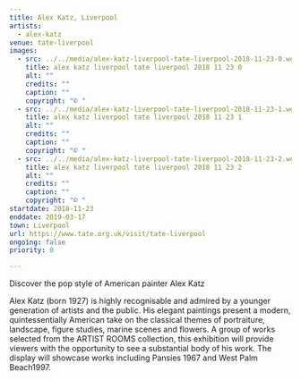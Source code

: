 ```yaml
---
title: Alex Katz, Liverpool
artists:
  - alex-katz
venue: tate-liverpool
images:
  - src: ../../media/alex-katz-liverpool-tate-liverpool-2018-11-23-0.webp
    title: alex katz liverpool tate liverpool 2018 11 23 0
    alt: ""
    credits: ""
    caption: ""
    copyright: "© "
  - src: ../../media/alex-katz-liverpool-tate-liverpool-2018-11-23-1.webp
    title: alex katz liverpool tate liverpool 2018 11 23 1
    alt: ""
    credits: ""
    caption: ""
    copyright: "© "
  - src: ../../media/alex-katz-liverpool-tate-liverpool-2018-11-23-2.webp
    title: alex katz liverpool tate liverpool 2018 11 23 2
    alt: ""
    credits: ""
    caption: ""
    copyright: "© "
startdate: 2018-11-23
enddate: 2019-03-17
town: Liverpool
url: https://www.tate.org.uk/visit/tate-liverpool
ongoing: false
priority: 0

---
```


Discover the pop style of American painter Alex Katz

Alex Katz (born 1927) is highly recognisable and admired by a younger generation of artists and the public. His elegant paintings present a modern, quintessentially American take on the classical themes of portraiture, landscape, figure studies, marine scenes and flowers. A group of works selected from the ARTIST ROOMS collection, this exhibition will provide viewers with the opportunity to see a substantial body of his work. The display will showcase works including Pansies 1967 and West Palm Beach1997.